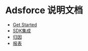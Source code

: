 # Adsforce 说明文档

- [Get Started](https://docs.adsforce.io/zh-hans/get-started/)
- [SDK集成](https://docs.adsforce.io/zh-hans/sdk-integrations/)
- [归因](https://docs.adsforce.io/zh-hans/attribution/)
- [报表](https://docs.adsforce.io/zh-hans/reporting/)